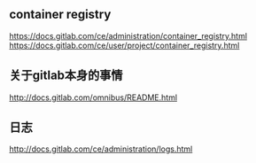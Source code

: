 


## container registry

https://docs.gitlab.com/ce/administration/container_registry.html
https://docs.gitlab.com/ce/user/project/container_registry.html


## 关于gitlab本身的事情

http://docs.gitlab.com/omnibus/README.html

## 日志

http://docs.gitlab.com/ce/administration/logs.html